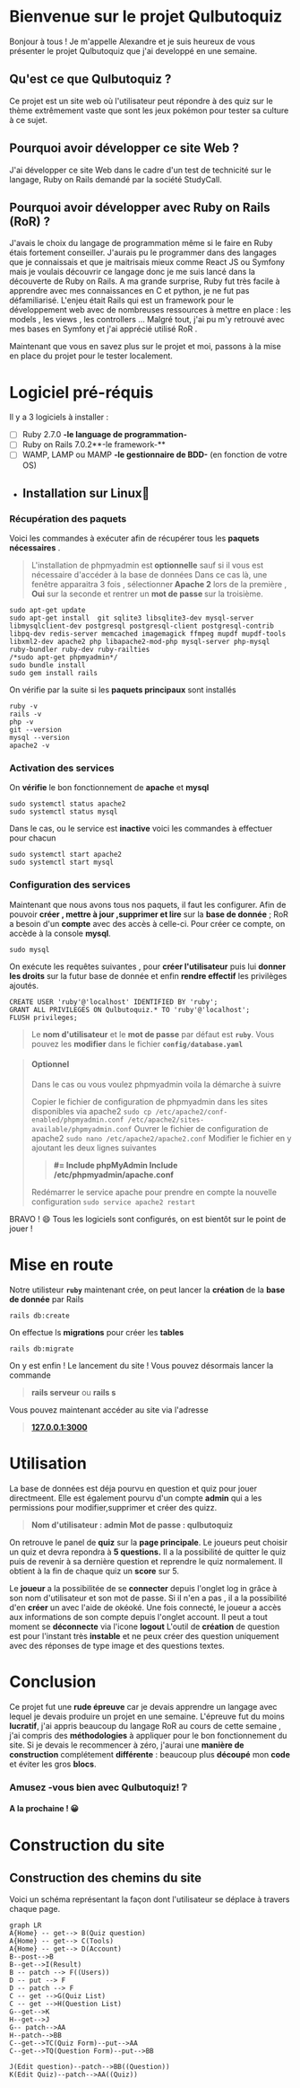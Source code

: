 # Bienvenue sur le projet Qulbutoquiz

Bonjour à tous ! Je m'appelle Alexandre et je suis heureux de vous présenter le projet Qulbutoquiz que j'ai developpé en une semaine.

## Qu'est ce que Qulbutoquiz ?
Ce projet est un site web où l'utilisateur peut répondre à des quiz sur le thème extrêmement vaste que sont les jeux pokémon pour tester sa culture à ce sujet.
## Pourquoi avoir développer ce site Web ?
J'ai développer ce site Web dans le cadre d'un test de technicité sur le langage, Ruby on Rails demandé par la société StudyCall. 
## Pourquoi avoir développer avec Ruby on Rails (RoR) ?
J'avais le choix du langage de programmation même si le faire en Ruby étais fortement conseiller. J'aurais pu le programmer dans des langages que je connaissais et que je maitrisais mieux comme React JS ou Symfony mais je voulais découvrir ce langage donc je me suis lancé dans la découverte de Ruby on Rails. A ma grande surprise, Ruby fut très facile à apprendre avec mes connaissances en C et python, je ne fut pas défamiliarisé.
L'enjeu était Rails qui est un framework pour le développement web avec de nombreuses ressources à mettre en place : les models , les views , les controllers ...
Malgré tout, j'ai pu m'y retrouvé avec mes bases en Symfony et j'ai apprécié utilisé RoR . 

Maintenant que vous en savez plus sur le projet et moi, passons à la mise en place du projet pour le tester localement.
#  Logiciel pré-réquis 
 Il y a 3 logiciels à installer : 
 - [ ] Ruby 2.7.0 **-le language de programmation-**
 - [ ] Ruby on Rails 7.0.2**-le framework-**
 - [ ] WAMP, LAMP ou MAMP **-le gestionnaire de BDD-** (en fonction de votre OS)
 
<!-- 
- ##  Installation sur Windows
### Commencant par le principal : <b>Ruby</b> :gem:
J'ai personnellement utiliser la version [3.1.2-1 ](https://github.com/oneclick/rubyinstaller2/releases/download/RubyInstaller-3.1.2-1/rubyinstaller-devkit-3.1.2-1-x64.exe) pour système 64 bits.
> Si vous souhaiter utiliser une autre version sans Dev-kit ou ultérieur, vous pourrez les trouver sur la [page officiel de téléchargement de Ruby](https://rubyinstaller.org/downloads/).

Lorsque l'installation est fini, cocher la case pour installer également MYSYS2 qui nous sera utile plus tard pour les gems.

    Appuyer sur `Entrer` dans le terminal MYSYS2 pour lancer l'installation

Une fois l'installation fini, vérifier si Ruby est bien installer grâce à la commande suivant à rentrant dans le CMD ou PowerShell

    ruby -v
Si ruby est bien installé voici le type de résultat  que vous devez obtenir

    ruby 3.1.2p20 (2022-04-12 revision 4491bb740a) [x64-mingw-ucrt]
Une fois la vérification faite on peut désormais installer rails via les gems de ruby 

    gem install rails

`Pour vérifier l'installation de rails utiliser la commande suivante

    rails -v
Rails est aujourd'hui à la version 7, nous devons obtenir ceci 

	Rails 7.0.3.1

___
### Passons maintenant a : <b>MAMP </b>:elephant:

Comme pour Ruby, sur windows nous avons un installer déja prêt pour la trinité.
J'utilise la version [5.0.5 ](https://downloads.mamp.info/MAMP-PRO-WINDOWS/releases/5.0.5/MAMP_MAMP_PRO_5.0.5.exe) pour windows.

> Libre à vous d'utiliser une autre version que vous pouvez récupérer
> sur le site offciel de [MAMP](https://www.mamp.info/en/downloads/).

Lancer l'installer 

> Vous pouvez décocher l'option Apple Bonjour


 BRAVO ! :smile: Vous avez fini l'installation de tous les logiciels . Passons maintenant à leurs configurations pour le bon déroulement de la suite. 

 # Mise en place
 ### Lancement du serveur MAMP</b>:elephant:
 
Avant de lancer le site, il va falloir préparer la base de donnée MySQL pour RoR.

Commencer par lancer MAMP, cocher la case Apache Server dans la fenêtre puis Open WebStartPage
> ![MAMP_launch](https://kinsta.com/wp-content/uploads/2021/04/mamp-window.jpg)
> 
Vous arriverez sur une fenêtre aller dans Tools > PHPMYADMIN 
____
Afin d'arriver sur la page principal de phpMyAdmin :boat:
> Identifiant pour se connecter au démarrage 
> - Username : root
> - Password : root
>  - Port : 3306

>![phpMyAdmin](https://installatron.com/images/remote/ss1_phpmyadmin.png)

<b>La base de donnée est bien initialisé ! :tada: </b>

---
 ### <b>Récupération du projet sur GITHUB </b>
Allons récupérer le projet sur github désormais 
Dans le CLI , placer vous dans votre dossier où vous voulez que le dossier sois stocker

> Pas besoin de créer un dossier pour les fichiers récupérés , il se créera de lui-même :wink:

Par la suite éxécuter la commande suivante

    git clone https://github.com/Mr-Fougere/study_test.git
Après le clonage du repository éxecuter 

    cd study_test

Vous vous trouvez désormais dans le répertoire du projet !

----
 ### <b>Récupérer des gems </b>

Par la suite, sans avoir changer de répertoire éxecuter 

   --- rails serveur

ou

    rails s
---
-->

- ##  Installation sur Linux:penguin:
### Récupération des paquets

Voici les commandes à exécuter afin de récupérer tous les **paquets nécessaires** . 

> L'installation de phpmyadmin est<b> optionnelle</b> sauf si il vous est nécessaire d'accéder à la base de données
> Dans ce cas là, une fenêtre apparaitra 3 fois , sélectionner<b> Apache 2</b> lors de la première , <b>Oui</b> sur la seconde et rentrer un <b>mot de passe </b>sur la troisième.

    sudo apt-get update
    sudo apt-get install  git sqlite3 libsqlite3-dev mysql-server libmysqlclient-dev postgresql postgresql-client postgresql-contrib libpq-dev redis-server memcached imagemagick ffmpeg mupdf mupdf-tools libxml2-dev apache2 php libapache2-mod-php mysql-server php-mysql  ruby-bundler ruby-dev ruby-railties
    /*sudo apt-get phpmyadmin*/
    sudo bundle install
    sudo gem install rails 


On vérifie par la suite si les **paquets principaux** sont installés

    ruby -v
    rails -v
	php -v
	git --version
	mysql --version
	apache2 -v

### Activation des services
On **vérifie** le bon fonctionnement de **apache** et **mysql**

	sudo systemctl status apache2 
    sudo systemctl status mysql
Dans le cas, ou le service est **inactive** voici les commandes à effectuer pour chacun

    sudo systemctl start apache2 
    sudo systemctl start mysql
### Configuration des services

Maintenant que nous avons tous nos paquets, il faut les configurer.
Afin de pouvoir **créer , mettre à jour ,supprimer et lire** sur la **base de donnée** ; RoR a besoin d'un **compte** avec des accès à celle-ci.
Pour créer ce compte, on accède à la console **mysql**.

    sudo mysql

On exécute les requêtes suivantes , pour **créer l'utilisateur** puis lui **donner les droits** sur la futur base de donnée et enfin **rendre effectif** les privilèges ajoutés.

    CREATE USER 'ruby'@'localhost' IDENTIFIED BY 'ruby';
    GRANT ALL PRIVILEGES ON Qulbutoquiz.* TO 'ruby'@'localhost';
    FLUSH privileges;

> Le **nom d'utilisateur** et le **mot de passe** par défaut est **`ruby`**.
> Vous pouvez les **modifier** dans le fichier **`config/database.yaml`**

>#### Optionnel 
>Dans le cas ou vous voulez phpmyadmin voila la démarche à suivre
>
>Copier le fichier de configuration de phpmyadmin dans les sites disponibles via apache2
>`sudo cp /etc/apache2/conf-enabled/phpmyadmin.conf /etc/apache2/sites-available/phpmyadmin.conf`
>Ouvrer le fichier de configuration de apache2
>`sudo nano /etc/apache2/apache2.conf`
>Modifier le fichier en y ajoutant les deux lignes suivantes
> > **#= Include phpMyAdmin
>        Include /etc/phpmyadmin/apache.conf**
> 
> Redémarrer le service apache pour prendre en compte la nouvelle configuration
> `sudo service apache2 restart`

 BRAVO ! :smile: Tous les logiciels sont configurés, on est bientôt sur le point de jouer ! 

 # Mise en route
Notre utilisteur <b>`ruby`</b> maintenant crée, on peut lancer la **création** de la **base de donnée** par Rails 

    rails db:create 
On effectue ls **migrations** pour créer les **tables**

    rails db:migrate
 On y est enfin ! Le lancement du site ! Vous pouvez désormais lancer la commande

>  **rails serveur** ou **rails s**

Vous pouvez maintenant accéder au site via l'adresse 

>  **[127.0.0.1:3000](127.0.0.1:3000)**
 
# Utilisation
 
La base de données est déja pourvu en question et quiz pour jouer directmeent.
Elle est également pourvu d'un compte **admin** qui a les permissions pour modifier,supprimer et créer des quizz.
> ****Nom d'utilisateur : admin
> Mot de passe : qulbutoquiz****

On retrouve le panel de **quiz** sur la **page principale**.
Le joueurs peut choisir un quiz et devra repondra à **5 questions.**
Il a la possibilité de quitter le quiz puis de revenir à sa dernière question et reprendre le quiz normalement.
Il obtient à la fin de chaque quiz  un **score** sur 5.

Le **joueur** a la possibilitée de se **connecter** depuis l'onglet log in grâce à son nom d'utilisateur et son mot de  passe.
Si il n'en a pas , il a la possibilité d'en **créer** un avec l'aide de okéoké.
Une fois connecté, le joueur a accès aux informations de son compte depuis l'onglet account.
Il peut a tout moment se **déconnecte** via l'icone **logout**
L'outil de **création** de question est pour l'instant très **instable** et ne peux créer des question uniquement avec des réponses de type image et des questions textes.
 
# Conclusion 
 
 Ce projet fut une **rude épreuve** car je devais apprendre un langage avec lequel je devais produire un projet en une semaine. L'épreuve fut du moins **lucratif**, j'ai appris beaucoup du langage RoR au cours de cette semaine , j'ai compris des **méthodologies** à appliquer pour le bon fonctionnement du site. Si je devais le recommencer à zéro, j'aurai une **manière de construction** complétement **différente** : beaucoup plus **découpé** mon **code** et éviter les gros **blocs**. 
### Amusez -vous bien avec Qulbutoquiz!   :grey_question:
#### A la prochaine ! :grinning:
# Construction du site
 


## Construction des chemins du site 

Voici un schéma représentant la façon dont l'utilisateur se déplace à travers chaque page.

```mermaid
graph LR
A{Home} -- get--> B(Quiz question)
A{Home} -- get--> C(Tools)
A{Home} -- get--> D(Account)
B--post-->B
B--get-->I(Result)
B -- patch --> F((Users))
D -- put --> F
D -- patch --> F
C -- get -->G(Quiz List)
C -- get -->H(Question List)
G--get-->K
H--get-->J
G-- patch-->AA
H--patch-->BB
C--get-->TC(Quiz Form)--put-->AA
C--get-->TQ(Question Form)--put-->BB

J(Edit question)--patch-->BB((Question))
K(Edit Quiz)--patch-->AA((Quiz))